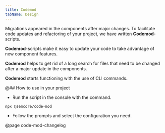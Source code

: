 ```yaml
---
title: Codemod
tabName: Design
---
```


Migrations appeared in the components after major changes. To facilitate code updates and refactoring of your project, we have written **Codemod**-scripts.

**Codemod**-scripts make it easy to update your code to take advantage of new component features.

**Codemod** helps to get rid of a long search for files that need to be changed after a major update in the components.

**Codemod** starts functioning with the use of CLI commands.

@## How to use in your project

- Run the script in the console with the command.

```bash
npx @semcore/code-mod
```

- Follow the prompts and select the configuration you need.

@page code-mod-changelog
